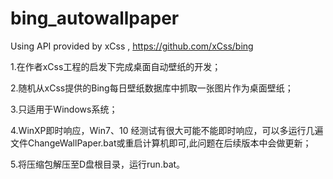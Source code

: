 # bing_autowallpaper
Using API provided by xCss , https://github.com/xCss/bing

1.在作者xCss工程的启发下完成桌面自动壁纸的开发；

2.随机从xCss提供的Bing每日壁纸数据库中抓取一张图片作为桌面壁纸；

3.只适用于Windows系统；

4.WinXP即时响应，Win7、10 经测试有很大可能不能即时响应，可以多运行几遍文件ChangeWallPaper.bat或重启计算机即可,此问题在后续版本中会做更新；

5.将压缩包解压至D盘根目录，运行run.bat。
